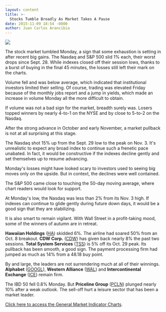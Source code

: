 ```yaml
---
layout: content
title: >-
  Stocks Tumble Broadly As Market Takes A Pause
date: 2015-11-09 18:54 -0800
author: Juan Carlos Arancibia
---
```






![](https://www.investors.com/wp-content/uploads/ibd-migrated-images/MPv_151110_153303199_68803.png)









  

The stock market tumbled Monday, a sign that some exhaustion is setting in after recent big gains. The Nasdaq and S&P 500 slid 1% each, their worst drops since Sept. 28. While indexes closed off their session lows, thanks to a burst of buying in the final 45 minutes, the losses still left their mark on the charts.

  

Volume fell and was below average, which indicated that institutional investors limited their selling. Of course, trading was elevated Friday because of the monthly jobs report and a jump in yields, which made an increase in volume Monday all the more difficult to obtain.

  

If volume was not a bad sign for the market, breadth surely was. Losers topped winners by nearly 4-to-1 on the NYSE and by close to 5-to-2 on the Nasdaq.

  

After the strong advance in October and early November, a market pullback is not at all surprising at this stage.

  

The Nasdaq shot 15% up from the Sept. 29 low to the peak on Nov. 3. It's unrealistic to expect any broad index to continue such a frenetic pace unabated. In fact, it would be constructive if the indexes decline gently and set themselves up to resume advancing.

  

Monday's losses might have looked scary to investors used to seeing big moves only on the upside. But in context, the declines were well contained.

  

The S&P 500 came close to touching the 50-day moving average, where chart readers would look for support.

  

At Monday's low, the Nasdaq was less than 2% from its Nov. 3 high. If indexes can continue to glide gently during future down days, it would be a good sign that they are stabilizing.

  

It is also smart to remain vigilant. With Wall Street in a profit-taking mood, some of the winners of autumn are in retreat.

  

**Hawaiian Holdings** ([HA](https://research.investors.com/quote.aspx?symbol=HA)) skidded 6%. The airline had soared 50% from an Oct. 8 breakout. **CDW Corp.** ([CDW](https://research.investors.com/quote.aspx?symbol=CDW)) has given back nearly 8% the past two sessions. **Total System Services** ([TSS](https://research.investors.com/quote.aspx?symbol=TSS)) is 5% off its Oct. 29 peak. Its pullback has been smooth, a good sign. The payment processing firm had jumped as much as 14% from a 48.18 buy point.

  

By and large, the leaders are not surrendering much at all of their winnings. **Alphabet** ([GOOGL](https://research.investors.com/quote.aspx?symbol=GOOGL)), **Western Alliance** ([WAL](https://research.investors.com/quote.aspx?symbol=WAL)) and **Intercontinental Exchange** ([ICE](https://research.investors.com/quote.aspx?symbol=ICE)) remain firm.

  

The IBD 50 fell 0.8% Monday. But **Priceline Group** ([PCLN](https://research.investors.com/quote.aspx?symbol=PCLN)) plunged nearly 10% after a weak outlook. The sell-off hurt a leisure sector that has been a market leader.

  

[Click here to access the General Market Indicator Charts](https://www.investors.com/pdf/GMI_111015.pdf).




